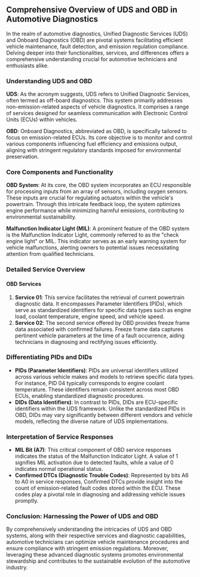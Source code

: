 ## Comprehensive Overview of UDS and OBD in Automotive Diagnostics

In the realm of automotive diagnostics, Unified Diagnostic Services (UDS) and Onboard Diagnostics (OBD) are pivotal systems facilitating efficient vehicle maintenance, fault detection, and emission regulation compliance. Delving deeper into their functionalities, services, and differences offers a comprehensive understanding crucial for automotive technicians and enthusiasts alike.

### Understanding UDS and OBD

**UDS**: As the acronym suggests, UDS refers to Unified Diagnostic Services, often termed as off-board diagnostics. This system primarily addresses non-emission-related aspects of vehicle diagnostics. It comprises a range of services designed for seamless communication with Electronic Control Units (ECUs) within vehicles.

**OBD**: Onboard Diagnostics, abbreviated as OBD, is specifically tailored to focus on emission-related ECUs. Its core objective is to monitor and control various components influencing fuel efficiency and emissions output, aligning with stringent regulatory standards imposed for environmental preservation.

### Core Components and Functionality

**OBD System**: At its core, the OBD system incorporates an ECU responsible for processing inputs from an array of sensors, including oxygen sensors. These inputs are crucial for regulating actuators within the vehicle's powertrain. Through this intricate feedback loop, the system optimizes engine performance while minimizing harmful emissions, contributing to environmental sustainability.

**Malfunction Indicator Light (MIL)**: A prominent feature of the OBD system is the Malfunction Indicator Light, commonly referred to as the "check engine light" or MIL. This indicator serves as an early warning system for vehicle malfunctions, alerting owners to potential issues necessitating attention from qualified technicians.

### Detailed Service Overview

#### OBD Services

1. **Service 01**: This service facilitates the retrieval of current powertrain diagnostic data. It encompasses Parameter Identifiers (PIDs), which serve as standardized identifiers for specific data types such as engine load, coolant temperature, engine speed, and vehicle speed.
2. **Service 02**: The second service offered by OBD provides freeze frame data associated with confirmed failures. Freeze frame data captures pertinent vehicle parameters at the time of a fault occurrence, aiding technicians in diagnosing and rectifying issues efficiently.

### Differentiating PIDs and DIDs

- **PIDs (Parameter Identifiers)**: PIDs are universal identifiers utilized across various vehicle makes and models to retrieve specific data types. For instance, PID 04 typically corresponds to engine coolant temperature. These identifiers remain consistent across most OBD ECUs, enabling standardized diagnostic procedures.
- **DIDs (Data Identifiers)**: In contrast to PIDs, DIDs are ECU-specific identifiers within the UDS framework. Unlike the standardized PIDs in OBD, DIDs may vary significantly between different vendors and vehicle models, reflecting the diverse nature of UDS implementations.

### Interpretation of Service Responses

- **MIL Bit (A7)**: This critical component of OBD service responses indicates the status of the Malfunction Indicator Light. A value of 1 signifies MIL activation due to detected faults, while a value of 0 indicates normal operational status.
- **Confirmed DTCs (Diagnostic Trouble Codes)**: Represented by bits A6 to A0 in service responses, Confirmed DTCs provide insight into the count of emission-related fault codes stored within the ECU. These codes play a pivotal role in diagnosing and addressing vehicle issues promptly.

### Conclusion: Harnessing the Power of UDS and OBD

By comprehensively understanding the intricacies of UDS and OBD systems, along with their respective services and diagnostic capabilities, automotive technicians can optimize vehicle maintenance procedures and ensure compliance with stringent emission regulations. Moreover, leveraging these advanced diagnostic systems promotes environmental stewardship and contributes to the sustainable evolution of the automotive industry.

